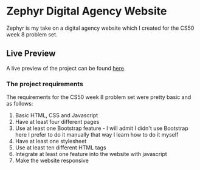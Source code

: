 # Zephyr Digital Agency Website
Zephyr is my take on a digital agency website which I created for the CS50 week 8 problem set.

## Live Preview
A live preview of the project can be found [here](https://nysera.github.io/zephyr-digital-agency/).

### The project requirements
The requirements for the CS50 week 8 problem set were pretty basic and as follows:
1. Basic HTML, CSS and Javascript
2. Have at least four different pages
3. Use at least one Bootstrap feature - I will admit I didn't use Bootstrap here I prefer to do it manually that way I learn how to do it myself
4. Have at least one stylesheet
5. Use at least ten different HTML tags
6. Integrate at least one feature into the website with javascript
7. Make the website responsive
